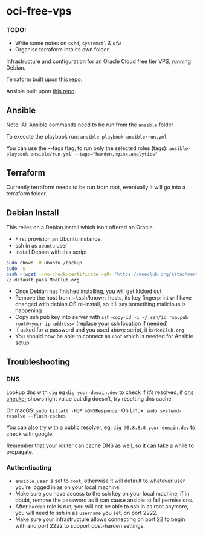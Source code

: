 # oci-free-vps

### TODO:

- Write some notes on `sshd`, `systemctl` & `ufw`
- Organise terraform into its own folder

Infrastructure and configuration for an Oracle Cloud free tier VPS, running Debian.

Terraform built upon [this repo](https://github.com/Fitzsimmons/oracle-always-free-vps?tab=readme-ov-file).

Ansible built upon [this repo](https://github.com/EricDriussi/host-your-own?tab=readme-ov-file).

## Ansible

Note: All Ansible commands need to be run from the `ansible` folder

To execute the playbook run:
`ansible-playbook ansible/run.yml`

You can use the --tags flag, to run only the selected roles (tags):
`ansible-playbook ansible/run.yml --tags="harden,nginx,analytics"`

## Terraform

Currently terraform needs to be run from root, eventually it will go into a terraform folder.

## Debian Install

This relies on a Debian install which isn't offered on Oracle. 

- First provision an Ubuntu instance.
- ssh in as `ubuntu` user
- Install Debian with this script

```bash
sudo chown -R ubuntu /backup
sudo -s
bash <(wget --no-check-certificate -qO- 'https://moeclub.org/attachment/LinuxShell/InstallNET.sh') -d 12 -v 64 -a -firmware
// default pass MoeClub.org
```

- Once Debian has finished installing, you will get kicked out
- Remove the host from ~/.ssh/known_hosts, its key fingerprint will have changed with debian OS re-install, so it'll say something malicious is happening
- Copy ssh pub key into server with `ssh-copy-id -i ~/.ssh/id_rsa.pub root@<your-ip-address>` (replace your ssh location if needed)
- If asked for a password and you used above script, it is `MoeClub.org`
- You should now be able to connect as `root` which is needed for Ansible setup

## Troubleshooting

### DNS

Lookup dns with `dig` eg `dig your-domain.dev` to check if it’s resolved, if [dns checker](TODO) shows right value but dig doesn’t, try resetting dns cache

On macOS:
`sudo killall -HUP mDNSResponder`
On Linux:
`sudo systemd-resolve --flush-caches`

You can also try with a public resolver, eg.
`dig @8.8.8.8 your-domain.dev` to check with google

Remember that your router can cache DNS as well, so it can take a while to propagate.

### Authenticating

- `ansible_user` is set to `root`, otherwise it will default to whatever user you’re logged in as on your local machine.
- Make sure you have access to the ssh key on your local machine, if in doubt, remove the password as it can cause ansible to fail permissions.
- After `harden` role is run, you will not be able to ssh in as root anymore, you will need to ssh in as `username` you set, on port 2222.
- Make sure your infrastructure allows connecting on port 22 to begin with and port 2222 to support post-harden settings.


